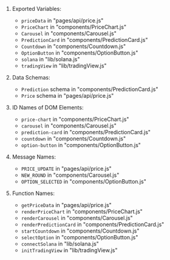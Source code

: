 1. Exported Variables:
   - `priceData` in "pages/api/price.js"
   - `PriceChart` in "components/PriceChart.js"
   - `Carousel` in "components/Carousel.js"
   - `PredictionCard` in "components/PredictionCard.js"
   - `Countdown` in "components/Countdown.js"
   - `OptionButton` in "components/OptionButton.js"
   - `solana` in "lib/solana.js"
   - `tradingView` in "lib/tradingView.js"

2. Data Schemas:
   - `Prediction` schema in "components/PredictionCard.js"
   - `Price` schema in "pages/api/price.js"

3. ID Names of DOM Elements:
   - `price-chart` in "components/PriceChart.js"
   - `carousel` in "components/Carousel.js"
   - `prediction-card` in "components/PredictionCard.js"
   - `countdown` in "components/Countdown.js"
   - `option-button` in "components/OptionButton.js"

4. Message Names:
   - `PRICE_UPDATE` in "pages/api/price.js"
   - `NEW_ROUND` in "components/Carousel.js"
   - `OPTION_SELECTED` in "components/OptionButton.js"

5. Function Names:
   - `getPriceData` in "pages/api/price.js"
   - `renderPriceChart` in "components/PriceChart.js"
   - `renderCarousel` in "components/Carousel.js"
   - `renderPredictionCard` in "components/PredictionCard.js"
   - `startCountdown` in "components/Countdown.js"
   - `selectOption` in "components/OptionButton.js"
   - `connectSolana` in "lib/solana.js"
   - `initTradingView` in "lib/tradingView.js"